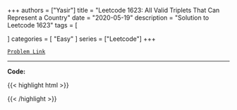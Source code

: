 
+++
authors = ["Yasir"]
title = "Leetcode 1623: All Valid Triplets That Can Represent a Country"
date = "2020-05-19"
description = "Solution to Leetcode 1623"
tags = [
    
]
categories = [
    "Easy"
]
series = ["Leetcode"]
+++



[`Problem Link`](https://leetcode.com/problems/all-valid-triplets-that-can-represent-a-country/description/)

---

**Code:**

{{< highlight html >}}

{{< /highlight >}}

